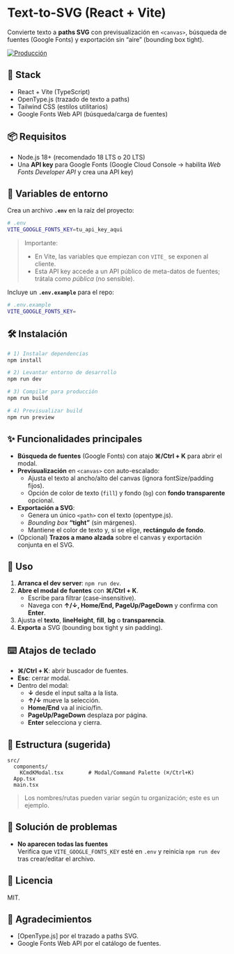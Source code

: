 # Text-to-SVG (React + Vite)

Convierte texto a **paths SVG** con previsualización en `<canvas>`, búsqueda de fuentes (Google Fonts) y exportación sin “aire” (bounding box tight).

[![Producción](https://img.shields.io/badge/app-en%20vivo-brightgreen)](https://text-to-svg.angu.dev/)


## 🚀 Stack
- React + Vite (TypeScript)
- OpenType.js (trazado de texto a paths)
- Tailwind CSS (estilos utilitarios)
- Google Fonts Web API (búsqueda/carga de fuentes)

## 📦 Requisitos
- Node.js 18+ (recomendado 18 LTS o 20 LTS)
- Una **API key** para Google Fonts (Google Cloud Console → habilita *Web Fonts Developer API* y crea una API key)

## 🔐 Variables de entorno

Crea un archivo **`.env`** en la raíz del proyecto:

```bash
# .env
VITE_GOOGLE_FONTS_KEY=tu_api_key_aqui
```

> Importante:
> - En Vite, las variables que empiezan con `VITE_` se exponen al cliente.
> - Esta API key accede a un API público de meta-datos de fuentes; trátala como *pública* (no sensible).

Incluye un **`.env.example`** para el repo:

```bash
# .env.example
VITE_GOOGLE_FONTS_KEY=
```

## 🛠️ Instalación

```bash
# 1) Instalar dependencias
npm install

# 2) Levantar entorno de desarrollo
npm run dev

# 3) Compilar para producción
npm run build

# 4) Previsualizar build
npm run preview
```

## ✨ Funcionalidades principales
- **Búsqueda de fuentes** (Google Fonts) con atajo **⌘/Ctrl + K** para abrir el modal.
- **Previsualización** en `<canvas>` con auto-escalado:
  - Ajusta el texto al ancho/alto del canvas (ignora fontSize/padding fijos).
  - Opción de color de texto (`fill`) y fondo (`bg`) con **fondo transparente** opcional.
- **Exportación a SVG**:
  - Genera un único `<path>` con el texto (opentype.js).
  - *Bounding box* **“tight”** (sin márgenes).
  - Mantiene el color de texto y, si se elige, **rectángulo de fondo**.
- (Opcional) **Trazos a mano alzada** sobre el canvas y exportación conjunta en el SVG.

## 🧭 Uso

1. **Arranca el dev server**: `npm run dev`.
2. **Abre el modal de fuentes** con **⌘/Ctrl + K**.
   - Escribe para filtrar (case-insensitive).
   - Navega con **↑/↓, Home/End, PageUp/PageDown** y confirma con **Enter**.
3. Ajusta el **texto**, **lineHeight**, **fill**, **bg** o **transparencia**.
4. **Exporta** a SVG (bounding box tight y sin padding).

## ⌨️ Atajos de teclado
- **⌘/Ctrl + K**: abrir buscador de fuentes.
- **Esc**: cerrar modal.
- Dentro del modal:
  - **↓** desde el input salta a la lista.
  - **↑/↓** mueve la selección.
  - **Home/End** va al inicio/fin.
  - **PageUp/PageDown** desplaza por página.
  - **Enter** selecciona y cierra.

## 🧱 Estructura (sugerida)
```
src/
  components/
    KCmdKModal.tsx        # Modal/Command Palette (⌘/Ctrl+K)
  App.tsx
  main.tsx
```
> Los nombres/rutas pueden variar según tu organización; este es un ejemplo.

## 🐞 Solución de problemas

- **No aparecen todas las fuentes**  
  Verifica que `VITE_GOOGLE_FONTS_KEY` esté en `.env` y reinicia `npm run dev` tras crear/editar el archivo.


## 📄 Licencia
MIT.

## 🙌 Agradecimientos
- [OpenType.js] por el trazado a paths SVG.
- Google Fonts Web API por el catálogo de fuentes.
